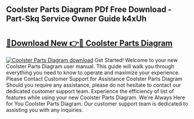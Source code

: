 ## Coolster Parts Diagram PDf Free Download - Part-Skq Service Owner Guide k4xUh

# <h2><a href="http://dfqw2v.blite.top/?on=Coolster+Parts+Diagram">🔗Download New 👉🔴 Coolster Parts Diagram</a></h2>

[![Coolster Parts Diagram download](https://i.imgur.com/lujVjoI.png)](http://dfqw2v.blite.top/?on=Coolster+Parts+Diagram)
Get Started! Welcome to your new Coolster Parts Diagram user manual. This guide will walk you through everything you need to know to operate and maximize your experience. Please Contact Customer Support for Assistance Coolster Parts Diagram Should you require any assistance, please do not hesitate to contact our dedicated customer support team. Experience the efficiency of list of features while using your new Coolster Parts Diagram. We're Always Here for You Coolster Parts Diagram. Our customer support team is dedicated to assisting you with any inquiries.

